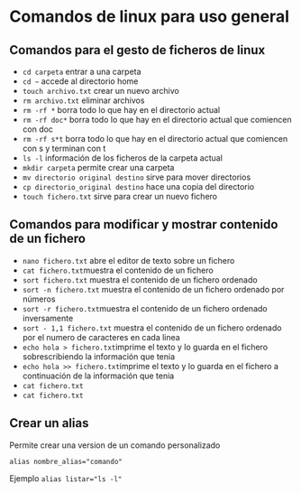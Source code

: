 # Comandos de linux para uso general

## Comandos para el gesto de ficheros de linux

- ``cd carpeta`` entrar a una carpeta
- ``cd ~`` accede al directorio home
- ``touch archivo.txt`` crear un nuevo archivo
- ``rm archivo.txt`` eliminar archivos
- ``rm -rf *`` borra todo lo que hay en el directorio actual  
- ``rm -rf doc*`` borra todo lo que hay en el directorio actual que comiencen con doc  
- ``rm -rf s*t`` borra todo lo que hay en el directorio actual que comiencen con s y terminan con t
- ``ls -l`` información de los ficheros de la carpeta actual
- ``mkdir carpeta`` permite crear una carpeta
- ``mv directorio original destino`` sirve para mover directorios
- ``cp directorio_original destino`` hace una copia del directorio
- ``touch fichero.txt`` sirve para crear un nuevo fichero

## Comandos para modificar y mostrar contenido de un fichero

- ``nano fichero.txt`` abre el editor de texto sobre un fichero
- ``cat fichero.txt``muestra el contenido de un fichero
- ``sort fichero.txt`` muestra el contenido de un fichero ordenado
- ``sort -n fichero.txt`` muestra el contenido de un fichero ordenado por números
- ``sort -r fichero.txt``muestra el contenido de un fichero ordenado inversamente
- ``sort - 1,1 fichero.txt`` muestra el contenido de un fichero ordenado por el numero de caracteres en cada linea
- ``echo hola > fichero.txt``imprime el texto y lo guarda en el fichero sobrescribiendo la información que tenia
- ``echo hola >> fichero.txt``imprime el texto y lo guarda en el fichero a continuación de la información que tenia
- ``cat fichero.txt``
- ``cat fichero.txt``

## Crear un alias

 Permite crear una version de un comando personalizado

``alias nombre_alias="comando"``

Ejemplo
``alias listar="ls -l"``
